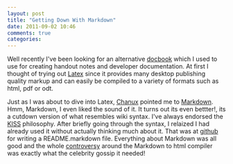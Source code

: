 ```yaml
---
layout: post
title: "Getting Down With Markdown"
date: 2011-09-02 10:46
comments: true
categories: 
---
```

Well recently I've been looking for an alternative [docbook](docbook.org) which I used to use for creating handout notes and developer documentation. At first I thought of trying out [Latex](latex-project.org) since it provides many desktop publishing quality markup and can easily be compiled to a variety of formats such as html, pdf or odt.

Just as I was about to dive into Latex, [Chanux](twitter.com/chanux) pointed me to [Markdown](daringfireball.net/projects/markdown). Hmm, Markdown, I even liked the sound of it. It turns out its even bettter!, its a cutdown version of what resembles wiki syntax. I've always endorsed the [KISS](en.wikipedia.org/wiki/KISS_principle) philosophy. After briefly going through the syntax, I relaized I had already used it without actually thinking much about it. That was at [github](github.com) for writing a README.markdown file. Everything about Markdown was all good and the whole [controversy](http://www.zdnet.com/blog/violetblue/when-software-offends-the-pantyshot-package-controversy/509) around the Markdown to html compiler was exactly what the celebrity gossip it needed! 


